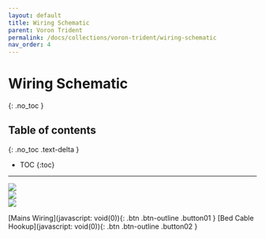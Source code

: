 ```yaml
---
layout: default
title: Wiring Schematic
parent: Voron Trident
permalink: /docs/collections/voron-trident/wiring-schematic
nav_order: 4
---
```


# Wiring Schematic
{: .no_toc }

## Table of contents
{: .no_toc .text-delta }

- TOC
{:toc}

---

<main>
	<section id="wiring">
		<div id="image-00">
			<img src="../../../../assets/images/wiring-00-hardware.png" id="00-hardware" />
		</div>
		<div id="image-01" style="display:float;">
			<img src="../../../../assets/images/wiring-01-mains.png" id="01-mains" />
		</div>
		<div id="image-02" style="display:float;">
			<img src="../../../../assets/images/wiring-02-bed.png" id="02-bed" />
		</div>
		</section>
</main>

[Mains Wiring](javascript: void(0)){: .btn .btn-outline .button01 }
[Bed Cable Hookup](javascript: void(0)){: .btn .btn-outline .button02 }

<script>
document.addEventListener('DOMContentLoaded', function (event) {
	var wiring = document.getElementById('wiring');
	var image_00 = document.getElementById('image-00');
	var image_01 = document.getElementById('image-01');
	var image_02 = document.getElementById('image-02');

	var button01 = document.querySelector('.button01');
	var button02 = document.querySelector('.button02');

	gsap.set(wiring, {height: image_00.offsetHeight});

	button01.addEventListener('click', toggleOpacity);
	button02.addEventListener('click', toggleOpacity);

	function onResize () {
		gsap.set(wiring, {height: image_00.offsetHeight});
		gsap.set(image_01, {y: 0-image_00.offsetHeight});
		gsap.set(image_02, {y: 0-image_00.offsetHeight*2});
	}

	function toggleOpacity () {
		var target = this;
		<!--console.log(target.className);-->

		switch (target.className) {
			case "btn btn-outline button01":
				gsap.to(image_01, {duration: .2, delay: .3, opacity: 1});
				gsap.to(image_02, {duration: .2, opacity: .2});
				break;
			case "btn btn-outline button02":
				gsap.to(image_01, {duration: .2, opacity: .2});
				gsap.to(image_02, {duration: .2, delay: .3, opacity: 1});
				break;
		}
	}

	window.addEventListener('resize', onResize);
	window.addEventListener('load', onResize);
})
</script>
